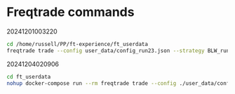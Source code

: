 # Freqtrade commands

20241201003220

``` bash
cd /home/russell/PP/ft-experience/ft_userdata
freqtrade trade --config user_data/config_run23.json --strategy BLW_run23
```

20241204020906

``` bash
cd ft_userdata
nohup docker-compose run --rm freqtrade trade --config ./user_data/config_run20.json --strategy BLW_run20 --db-url sqlite:///tradesv3.blw20_run.sqlite &
```
